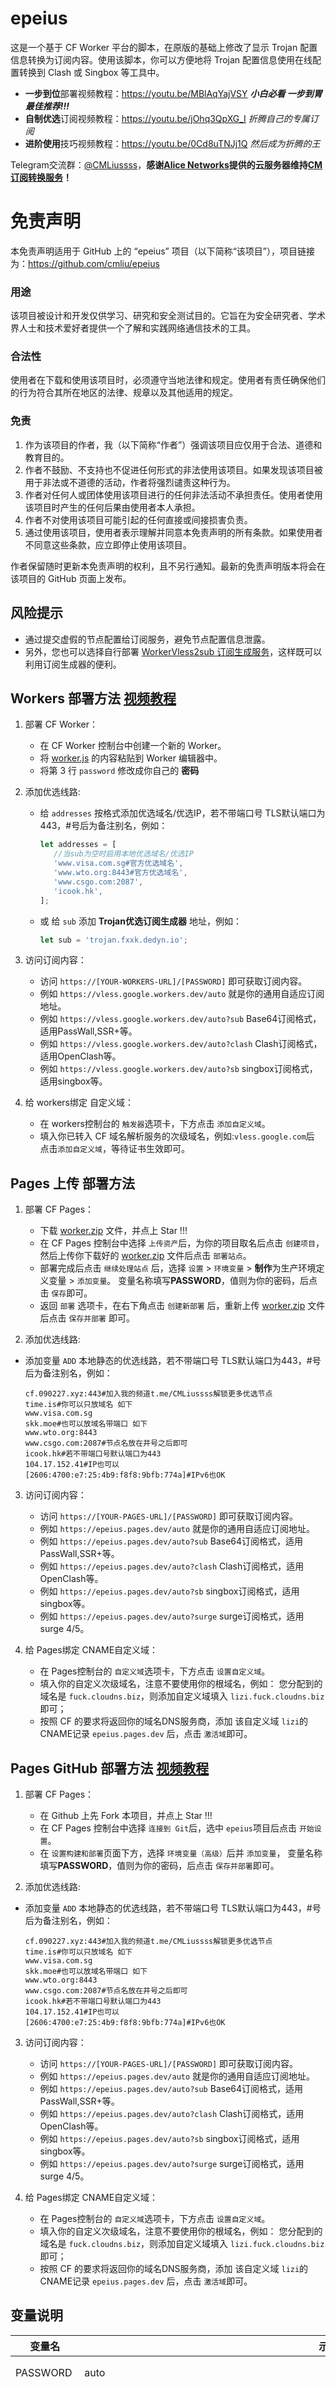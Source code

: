 # epeius
这是一个基于 CF Worker 平台的脚本，在原版的基础上修改了显示 Trojan 配置信息转换为订阅内容。使用该脚本，你可以方便地将 Trojan 配置信息使用在线配置转换到 Clash 或 Singbox 等工具中。

- **一步到位**部署视频教程：https://youtu.be/MBlAqYajVSY ***小白必看 一步到胃 最佳推荐!!!***
- **自制优选**订阅视频教程：https://youtu.be/jOhq3QpXG_I *折腾自己的专属订阅*
- **进阶使用**技巧视频教程：https://youtu.be/0Cd8uTNJj1Q *然后成为折腾的王*

Telegram交流群：[@CMLiussss](https://t.me/CMLiussss)，**感谢[Alice Networks](https://alice.ws/aff.php?aff=15)提供的云服务器维持[CM订阅转换服务](https://sub.fxxk.dedyn.io/)！**

# 免责声明

本免责声明适用于 GitHub 上的 “epeius” 项目（以下简称“该项目”），项目链接为：https://github.com/cmliu/epeius

### 用途
该项目被设计和开发仅供学习、研究和安全测试目的。它旨在为安全研究者、学术界人士和技术爱好者提供一个了解和实践网络通信技术的工具。

### 合法性
使用者在下载和使用该项目时，必须遵守当地法律和规定。使用者有责任确保他们的行为符合其所在地区的法律、规章以及其他适用的规定。

### 免责
1. 作为该项目的作者，我（以下简称“作者”）强调该项目应仅用于合法、道德和教育目的。
2. 作者不鼓励、不支持也不促进任何形式的非法使用该项目。如果发现该项目被用于非法或不道德的活动，作者将强烈谴责这种行为。
3. 作者对任何人或团体使用该项目进行的任何非法活动不承担责任。使用者使用该项目时产生的任何后果由使用者本人承担。
4. 作者不对使用该项目可能引起的任何直接或间接损害负责。
5. 通过使用该项目，使用者表示理解并同意本免责声明的所有条款。如果使用者不同意这些条款，应立即停止使用该项目。

作者保留随时更新本免责声明的权利，且不另行通知。最新的免责声明版本将会在该项目的 GitHub 页面上发布。

## 风险提示
- 通过提交虚假的节点配置给订阅服务，避免节点配置信息泄露。
- 另外，您也可以选择自行部署 [WorkerVless2sub 订阅生成服务](https://github.com/cmliu/WorkerVless2sub)，这样既可以利用订阅生成器的便利。

## Workers 部署方法 [视频教程](https://www.youtube.com/watch?v=MBlAqYajVSY&t=169s)
1. 部署 CF Worker：
   - 在 CF Worker 控制台中创建一个新的 Worker。
   - 将 [worker.js](https://github.com/cmliu/epeius/blob/main/_worker.js) 的内容粘贴到 Worker 编辑器中。
   - 将第 3 行 `password` 修改成你自己的 **密码**

2. 添加优选线路:
   - 给 `addresses` 按格式添加优选域名/优选IP，若不带端口号 TLS默认端口为443，#号后为备注别名，例如：
     ```js
     let addresses = [
     	//当sub为空时启用本地优选域名/优选IP
     	'www.visa.com.sg#官方优选域名',
     	'www.wto.org:8443#官方优选域名',
     	'www.csgo.com:2087',
     	'icook.hk',
     ];
     ```
   - 或 给 `sub` 添加 **Trojan优选订阅生成器** 地址，例如：
     ```js
     let sub = 'trojan.fxxk.dedyn.io';
     ```

3. 访问订阅内容：
   - 访问 `https://[YOUR-WORKERS-URL]/[PASSWORD]` 即可获取订阅内容。
   - 例如 `https://vless.google.workers.dev/auto` 就是你的通用自适应订阅地址。
   - 例如 `https://vless.google.workers.dev/auto?sub` Base64订阅格式，适用PassWall,SSR+等。
   - 例如 `https://vless.google.workers.dev/auto?clash` Clash订阅格式，适用OpenClash等。
   - 例如 `https://vless.google.workers.dev/auto?sb` singbox订阅格式，适用singbox等。

4. 给 workers绑定 自定义域： 
   - 在 workers控制台的 `触发器`选项卡，下方点击 `添加自定义域`。
   - 填入你已转入 CF 域名解析服务的次级域名，例如:`vless.google.com`后 点击`添加自定义域`，等待证书生效即可。

## Pages 上传 部署方法
1. 部署 CF Pages：
   - 下载 [worker.zip](https://raw.githubusercontent.com/cmliu/epeius/main/worker.zip) 文件，并点上 Star !!!
   - 在 CF Pages 控制台中选择 `上传资产`后，为你的项目取名后点击 `创建项目`，然后上传你下载好的 [worker.zip](https://raw.githubusercontent.com/cmliu/epeius/main/worker.zip) 文件后点击 `部署站点`。
   - 部署完成后点击 `继续处理站点` 后，选择 `设置` > `环境变量` > **制作**为生产环境定义变量 > `添加变量`。
     变量名称填写**PASSWORD**，值则为你的密码，后点击 `保存`即可。
   - 返回 `部署` 选项卡，在右下角点击 `创建新部署` 后，重新上传 [worker.zip](https://raw.githubusercontent.com/cmliu/epeius/main/worker.zip) 文件后点击 `保存并部署` 即可。

2. 添加优选线路:
 - 添加变量 `ADD` 本地静态的优选线路，若不带端口号 TLS默认端口为443，#号后为备注别名，例如：
   ```
   cf.090227.xyz:443#加入我的频道t.me/CMLiussss解锁更多优选节点
   time.is#你可以只放域名 如下
   www.visa.com.sg
   skk.moe#也可以放域名带端口 如下
   www.wto.org:8443
   www.csgo.com:2087#节点名放在井号之后即可
   icook.hk#若不带端口号默认端口为443
   104.17.152.41#IP也可以
   [2606:4700:e7:25:4b9:f8f8:9bfb:774a]#IPv6也OK
   ```

3. 访问订阅内容：
   - 访问 `https://[YOUR-PAGES-URL]/[PASSWORD]` 即可获取订阅内容。
   - 例如 `https://epeius.pages.dev/auto` 就是你的通用自适应订阅地址。
   - 例如 `https://epeius.pages.dev/auto?sub` Base64订阅格式，适用PassWall,SSR+等。
   - 例如 `https://epeius.pages.dev/auto?clash` Clash订阅格式，适用OpenClash等。
   - 例如 `https://epeius.pages.dev/auto?sb` singbox订阅格式，适用singbox等。
   - 例如 `https://epeius.pages.dev/auto?surge` surge订阅格式，适用surge 4/5。

4. 给 Pages绑定 CNAME自定义域：
   - 在 Pages控制台的 `自定义域`选项卡，下方点击 `设置自定义域`。
   - 填入你的自定义次级域名，注意不要使用你的根域名，例如：
     您分配到的域名是 `fuck.cloudns.biz`，则添加自定义域填入 `lizi.fuck.cloudns.biz`即可；
   - 按照 CF 的要求将返回你的域名DNS服务商，添加 该自定义域 `lizi`的 CNAME记录 `epeius.pages.dev` 后，点击 `激活域`即可。

## Pages GitHub 部署方法 [视频教程](https://www.youtube.com/watch?v=0Cd8uTNJj1Q&t=96s)
1. 部署 CF Pages：
   - 在 Github 上先 Fork 本项目，并点上 Star !!!
   - 在 CF Pages 控制台中选择 `连接到 Git`后，选中 `epeius`项目后点击 `开始设置`。
   - 在 `设置构建和部署`页面下方，选择 `环境变量（高级）`后并 `添加变量`，
     变量名称填写**PASSWORD**，值则为你的密码，后点击 `保存并部署`即可。

2. 添加优选线路:
 - 添加变量 `ADD` 本地静态的优选线路，若不带端口号 TLS默认端口为443，#号后为备注别名，例如：
   ```
   cf.090227.xyz:443#加入我的频道t.me/CMLiussss解锁更多优选节点
   time.is#你可以只放域名 如下
   www.visa.com.sg
   skk.moe#也可以放域名带端口 如下
   www.wto.org:8443
   www.csgo.com:2087#节点名放在井号之后即可
   icook.hk#若不带端口号默认端口为443
   104.17.152.41#IP也可以
   [2606:4700:e7:25:4b9:f8f8:9bfb:774a]#IPv6也OK
   ```

3. 访问订阅内容：
   - 访问 `https://[YOUR-PAGES-URL]/[PASSWORD]` 即可获取订阅内容。
   - 例如 `https://epeius.pages.dev/auto` 就是你的通用自适应订阅地址。
   - 例如 `https://epeius.pages.dev/auto?sub` Base64订阅格式，适用PassWall,SSR+等。
   - 例如 `https://epeius.pages.dev/auto?clash` Clash订阅格式，适用OpenClash等。
   - 例如 `https://epeius.pages.dev/auto?sb` singbox订阅格式，适用singbox等。
   - 例如 `https://epeius.pages.dev/auto?surge` surge订阅格式，适用surge 4/5。

4. 给 Pages绑定 CNAME自定义域：
   - 在 Pages控制台的 `自定义域`选项卡，下方点击 `设置自定义域`。
   - 填入你的自定义次级域名，注意不要使用你的根域名，例如：
     您分配到的域名是 `fuck.cloudns.biz`，则添加自定义域填入 `lizi.fuck.cloudns.biz`即可；
   - 按照 CF 的要求将返回你的域名DNS服务商，添加 该自定义域 `lizi`的 CNAME记录 `epeius.pages.dev` 后，点击 `激活域`即可。
   
## 变量说明
| 变量名 | 示例 | 备注 |
|--------|---------|-----|
| PASSWORD | auto | 可以取任意值 |
| PROXYIP | proxyip.fxxk.dedyn.io | 备选作为访问CFCDN站点的代理节点(支持多ProxyIP, ProxyIP之间使用`,`或 换行 作间隔) |
| SOCKS5  | user:password@127.0.0.1:1080 | 优先作为访问CFCDN站点的SOCKS5代理 |
| ADD | www.csgo.com:2087,icook.hk | 本地优选域名/优选IP(支持多元素之间`,`或 换行 作间隔) |
| ADDAPI | [https://raw.github.../addressesapi.txt](https://raw.githubusercontent.com/cmliu/WorkerVless2sub/main/addressesapi.txt) | 不解释, 懂得都懂 |
| ADDCSV | [https://raw.github.../addressescsv.csv](https://raw.githubusercontent.com/cmliu/WorkerVless2sub/main/addressescsv.csv) | 不解释, 懂得都懂 |
| DLS | 8 | `ADDCSV`测速结果满足速度下限 | 
| TGTOKEN | 6894123456:XXXXXXXXXX0qExVsBPUhHDAbXXXXXqWXgBA | 发送TG通知的机器人token | 
| TGID | 6946912345 | 接收TG通知的账户数字ID | 
| SUB | Trojan.fxxk.dedyn.io | 优选订阅生成器地址(使用订阅器将放弃`ADD`内的本地优选订阅内容) |
| SUBAPI | subapi.fxxk.dedyn.io | clash、singbox等 订阅转换后端 |
| SUBCONFIG | [https://raw.github.../ACL4SSR_Online_Mini.ini](https://raw.githubusercontent.com/ACL4SSR/ACL4SSR/master/Clash/config/ACL4SSR_Online_Mini.ini) | clash、singbox等 订阅转换配置文件 |
| SUBNAME | epeius | 订阅名称 | 
| RPROXYIP | false | 设为 true 即可强制获取订阅器分配的ProxyIP(需订阅器支持)|
| URL302 | https://t.me/CMLiussss | 主页302跳转(支持多url, url之间使用`,`或 换行 作间隔, 小白别用) |
| URL | https://t.me/CMLiussss | 主页伪装(支持多url, url之间使用`,`或 换行 作间隔, 乱设容易触发反诈) |
| CFEMAIL | admin@gmail.com | CF账户邮箱(与`CFKEY`都填上后, 订阅信息将显示请求使用量, 小白别用) | 
| CFKEY | c6a944b5c956b6c18c2352880952bced8b85e | CF账户Global API Key(与`CFEMAIL`都填上后, 订阅信息将显示请求使用量, 小白别用) |

**注意: 填入`SOCKS5`后将不再启用`PROXYIP`！请二选一使用！！！**

**注意: 填入`SUB`后将不再启用`ADD*`类变量生成的订阅内容！请二选一使用！！！**

**注意: 同时填入`CFEMAIL`和`CFKEY`才会启用显示请求使用量，但是不推荐使用！没必要给一个Worker项目这么高的权限！后果自负！！！**

## 实用小技巧

**该项目部署的订阅可通过添加`sub`键值快速更换优选订阅生成器！** 
> 例如 `https://edgetunnel.pages.dev/90cd4a77-141a-43c9-991b-08263cfe9c10` 是你的通用自适应订阅地址
- 快速更换订阅器为`VLESS.fxxk.dedyn.io`的订阅地址

   ```url
   https://epeius.pages.dev/auto?sub=Trojan.fxxk.dedyn.io
   ```

**该项目部署的节点可通过节点PATH(路径)的方式，使用指定的`PROXYIP`或`SOCKS5`！！！**

- 指定 `PROXYIP` 案例
   ```url
   /proxyip=proxyip.fxxk.dedyn.io
   /?proxyip=proxyip.fxxk.dedyn.io
   /proxyip.fxxk.dedyn.io (仅限于域名开头为'proxyip.'的域名)
   ```

- 指定 `SOCKS5` 案例
   ```url
   /socks5=user:password@127.0.0.1:1080
   /?socks5=user:password@127.0.0.1:1080
   /socks://dXNlcjpwYXNzd29yZA==@127.0.0.1:1080
   /socks5://user:password@127.0.0.1:1080
   ```

## Star 星星走起
[![Stargazers over time](https://starchart.cc/cmliu/epeius.svg?variant=adaptive)](https://starchart.cc/cmliu/epeius)

# 感谢
[ca110us](https://github.com/ca110us/epeius)、[xream](https://github.com/xream)、[3Kmfi6HP](https://github.com/3Kmfi6HP/EDtunnel/tree/trojan)、[zizifn](https://github.com/zizifn/edgetunnel)、[emn178](https://github.com/emn178/js-sha256)、[ACL4SSR](https://github.com/ACL4SSR/ACL4SSR/tree/master/Clash/config)、[SHIJS1999](https://github.com/SHIJS1999/cloudflare-worker-vless-ip)、<a href="https://alice.ws/aff.php?aff=15"><img src="https://alicenetworks.net/templates/lagom2/assets/img/logo/logo_big.194980063.png" width="150" height="75" alt="Alice Networks LTD"/></a>、
